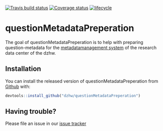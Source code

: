 
<!-- README.md is generated from README.Rmd. Please edit that file -->

[![Travis build
status](https://travis-ci.org/dzhw/questionMetadataPreperation.svg?branch=master)](https://travis-ci.org/dzhw/questionMetadataPreperation)
[![Coverage
status](https://codecov.io/gh/dzhw/questionMetadataPreperation/branch/master/graph/badge.svg)](https://codecov.io/github/dzhw/questionMetadataPreperation?branch=master)
[![lifecycle](https://img.shields.io/badge/lifecycle-experimental-orange.svg)](https://www.tidyverse.org/lifecycle/#experimental)

# questionMetadataPreperation

The goal of questionMetadataPreperation is to help with preparing
question-metadata for the [metadatamanagement
system](https://metadata.fdz.dzhw.eu) of the research data center of the
dzhw.

## Installation

You can install the released version of questionMetadataPreperation from
[Github](https://github.com/dzhw/questionMetadataPreperation) with:

``` r
devtools::install_github("dzhw/questionMetadataPreperation")
```

## Having trouble?

Please file an issue in our [issue
tracker](https://github.com/dzhw/metadatamanagement/issues)
